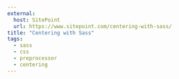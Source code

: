 ```yaml
---
external:
  host: SitePoint
  url: https://www.sitepoint.com/centering-with-sass/
title: "Centering with Sass"
tags:
  - sass
  - css
  - preprocessor
  - centering
---
```

